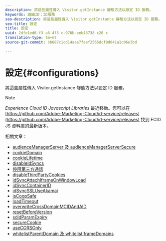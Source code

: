 ```yaml
---
description: 將這些屬性傳入 Visitor.getInstance 靜態方法以設定 ID 服務。
keywords: 組織ID；ID服務
seo-description: 將這些屬性傳入 Visitor.getInstance 靜態方法以設定 ID 服務。
seo-title: 設定
title: 設定
uuid: 2dfe1ed6-f3 a6-4f5 c-976b-eeb43738 c20 c
translation-type: tm+mt
source-git-commit: bb687c1cd14aae7faef2565dcf9d041a1c06e3bd

---
```



# 設定{#configurations}

將這些屬性傳入 Visitor.getInstance 靜態方法以設定 ID 服務。

>[!NOTE]
>
>*Experience Cloud ID Javascript Libraries* 最近移動。您可以在 [https://github.com/Adobe-Marketing-Cloud/id-service/releases](https://github.com/Adobe-Marketing-Cloud/id-service/releases) 找到 ECID JS 資料庫的最新版本。

相關文章：

+ [audienceManagerServer 及 audienceManagerServerSecure](mcvid-subdomain-config.md)
+ [cookieDomain](mcvid-cookiedomain.md)
+ [cookieLifetime](mcvid-cookielifetime.md)
+ [disableIdSyncs](mcvid-disableidsync.md)
+ [停用第三方通話](mcvid-disablethirdpartycalls.md)
+ [disableThirdPartyCookies](mcvid-disable-cookies.md)
+ [idSyncAttachIframeOnWindowLoad](mcvid-idsyncattachiframeonwindowload.md)
+ [idSyncContainerID](mcvid-idsyncontainerid.md)
+ [idSyncSSLUseAkamai](mcvid-idsyncssluseakamai.md)
+ [isCoopSafe](mcvid-coopsafe.md)
+ [loadTimeout](mcvid-loadtimeout.md)
+ [overwriteCrossDomainMCIDAndAID](mcvid-overwrite-visitor-id.md)
+ [resetBeforeVersion](mcvid-resetbeforeversion.md)
+ [sdidParamExpiry](mcvid-sdidparamexpiry.md)
+ [secureCookie](mcvid-securecookie.md)
+ [useCORSOnly](mcvid-use-cors-only.md)
+ [whitelistParentDomain 及 whitelistIframeDomains](mcvid-whitelistdomain.md)

